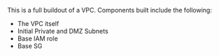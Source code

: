 
This is a full buildout of a VPC.  Components built include the following:

- The VPC itself
- Initial Private and DMZ Subnets
- Base IAM role
- Base SG

